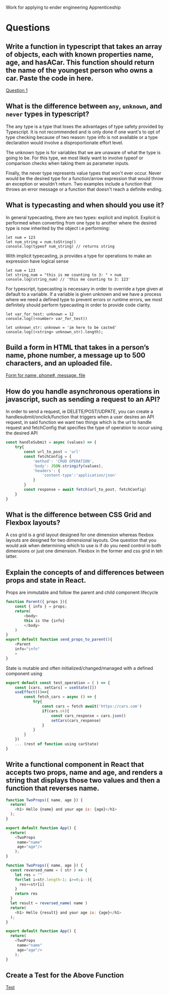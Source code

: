 Work for applying to ender engineering Apprenticeship

# Questions
## Write a function in typescript that takes an array of objects, each with known properties name, age, and hasACar. This function should return the name of the youngest person who owns a car. Paste the code in here.
[Question 1](Q1.ts)

## What is the difference between `any`, `unknown`, and `never` types in typescript?
The any type is a type that loses the advantages of type safety provided by Typescript. It is not recommended and is only done if one want's to opt of type checking because of two reason: type info is not available or a type declaration would involve a disproportionate effort level.

The unknown type is for variables that we are unaware of what the type is going to be. For this type, we most likely want to involve typeof or comparison checks when taking them as parameter inputs.

Finally, the never type represents value types that won't ever occur. Never would be the desired type for a function/arrow expression that would throw an exception or wouldn't return. Two examples include a function that throws an error message or a function that doesn't reach a definite ending.

## What is typecasting and when should you use it?
In general typecasting, there are two types: explicit and implicit. Explicit is performed when converting from one type to another where the desired type is now inherited by the object i.e performing:
```
let num = 123
let num_string = num.toString()
console.log(typeof num_string) // returns string
```
With implicit typecasting, js provides a type for operations to make an expression have logical sense
```
let num = 123
let string_num = "this is me counting to 3: " + num
console.log(string_num) // 'this me counting to 3: 123'
```

For typescript, typecasting is necessary in order to override a type given at default to a variable. If a variable is given unknown and we have a process where we need a defined type to prevent errors or runtime errors, we most definitely should perform typecasting in order to provide code clarity.

```
let var_for_test: unknown = 12
console.log((<number> var_for_test))

let unknown_str: unknown = 'im here to be casted'
console.log((<string> unknown_str).length);
```

## Build a form in HTML that takes in a person’s name, phone number, a message up to 500 characters, and an uploaded file.
[Form for name, phone#, message, file](form.html)

## How do you handle asynchronous operations in javascript, such as sending a request to an API?
In order to send a request, ie DELETE/POST/UDPATE, you can create a handlesubmit/onclick/function that triggers when a user desires an API request, in said function we want two things which is the url to handle request and fetchConfig that specifies the type of operation to occur using the desired API
```js
const handleSubmit = async (values) => {
    try{
        const url_to_post = 'url'
        const fetchConfig = {
            'method': 'CRUD OPERATION',
            'body': JSON.stringify(values),
            'headers': {
                'content-type':'application/json'
            }
        }
        const response = await fetch(url_to_post, fetchConfig)
    }
}
```


## What is the difference between CSS Grid and Flexbox layouts?
A css grid is a grid layout designed for one dimension whereas flexbox layouts are designed for two dimensional layouts. One question that you would ask when determining which to use is if do you need control in both dimensions or just one dimension. Flexbox in the former and css grid in teh latter.

## Explain the concepts of and differences between props and state in React.
Props are immutable and follow the parent and child component lifecycle
```js
function Parent({ props }){
    const { info } = props;
    return(
        <body>
        this is the {info}
        </body>
    )
}
export default function send_props_to_parent(){
    <Parent
    info="info"
    >
}
```


State is mutable and often initialized/changed/managed with a defined component using
```js
export default const test_operation = ( ) => {
    const [cars, setCars] = useState([])
    useEffect(()=>{
        const fetch_cars = async () => {
            try{
                const cars = fetch await('https://cars.com')
                if(cars.ok){
                    const cars_response = cars.json()
                    setCars(cars_response)
                }
            }
        }
    })
    ... (rest of function using carState)
}
```

## Write a functional component in React that accepts two props, name and age, and renders a string that displays those two values and then a function that reverses name.
```js
function TwoProps({ name, age }) {
  return(
    <h1> Hello {name} and your age is: {age}</h1>
  );
}

export default function App() {
  return(
    <TwoProps
     name="name"
     age="age"/>
    );
}
```
```js
function TwoProps({ name, age }) {
  const reversed_name = ( str ) => {
    let res = ""
    for(let i=str.length-1; i>=0;i--){
      res+=str[i]
    }
    return res
  }
  let result = reversed_name( name )
  return(
    <h1> Hello {result} and your age is: {age}</h1>
  );
}

export default function App() {
  return(
    <TwoProps
     name="name"
     age="age"/>
    );
}
```

## Create a Test for the Above Function
[Test](./test-rev-string/src/pages/RevString.test.jsx)
